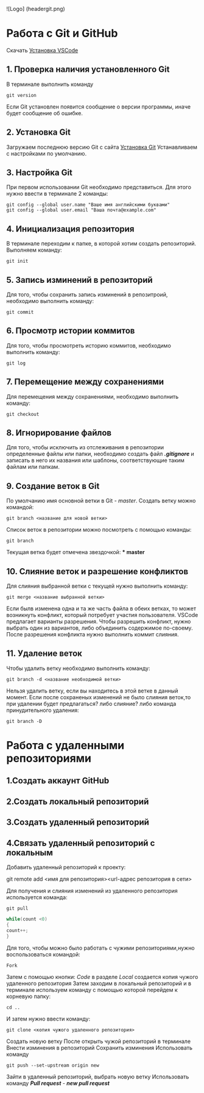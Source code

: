 ![Logo] (headergit.png)
# Работа с Git и GitHub
Скачать [Установка VSCode](https://code.visualstudio.com)
## 1. Проверка наличия установленного Git
В терминале выполнить команду 
```
git version
```
Если Git установлен появится сообщение о версии программы, иначе будет сообщение об ошибке. 
## 2. Установка Git
Загружаем последнюю версию Git с сайта [Установка Git](https://git-scm.com/downloads.)
Устанавливаем с настройками по умолчанию.
## 3. Настройка Git
При первом использовании Git необходимо представиться.
Для этого нужно ввести в терминале 2 команды:
```
git config --global user.name "Ваше имя английскими буквами"
git config --global user.email "Ваша почта@example.com"
```
## 4. Инициализация репозитория
В терминале переходим к папке, в которой хотим создать репозиторий. Выполняем команду:
```
git init
```
## 5. Запись изминений в репозиторий
Для того, чтобы сохранить запись изминений в репозитроий, необходимо выполнить команду:
```
git commit
```
## 6. Просмотр истории коммитов
Для того, чтобы просмотреть историю коммитов, необходимо выполнить команду:
```
git log
```
## 7. Перемещение между сохранениями 
Для перемещения между сохранениями, необходимо выполнить команду:
```
git checkout
```
## 8. Игнорирование файлов
Для того, чтобы исключить из отслеживания в репозитории определенные файлы или папки, необходимо создать файл ***.gitignore*** и записать в него их названия или шаблоны, соответствующие таким файлам или папкам.
## 9. Создание веток в Git
По умолчанию имя основной ветки в Git - *master*.
Создать ветку можно командой:
```
git branch <название для новой ветки>
```
Список веток в репозитории можно посмотреть с помощью команды:
```
git branch
```
Текущая ветка будет отмечена звездочкой: **\* master**
## 10. Слияние веток и разрешение конфликтов
Для слияния выбранной ветки с текущей нужно выполнить команду:
```
git merge <название выбранной ветки>
```
Если былв изменена одна и та же часть файла в обеих ветках, то может возникнуть конфликт, который потребует участия пользователя.
VSCode предлагает варианты разрешения.
Чтобы разрешить конфликт, нужно выбрать один из вариантов, либо объединить содержимое по-своему. 
После разрешения конфликта нужно выполнить коммит слияния.
## 11. Удаление веток
Чтобы удалить ветку необходимо выполнить команду:
```
git branch -d <название необходимой ветки>
``` 
Нельзя удалить ветку, если вы находитесь в этой ветке в данный момент.
Если после сохраненых изменений не было слияния веток,то при удалении будет предлагаться? либо слияние? либо команда принудительного удаления:
```
git branch -D
```

# **Работа с удаленными репозиториями**
## 1.Создать аккаунт GitHub 
## 2.Cоздать локальный репозиторий 
## 3.Создать удаленный репозиторий 
## 4.Связать удаленный репозиторий с локальным 
Добавить удаленный репозиторий к проекту:

git remote add <имя для репозитория><url-адрес репозитория в сети>

Для получения и слияния изменений из удаленного репозитория используется команда:
```
git pull
```
``` C# 
while(count <0)
{
count++;
}
```
Для того, чтобы можно было работать с чужими репозиториями,нужно воспользоваться командой:
```
Fork
```
Затем с помощью кнопки: *Code* в разделе *Local* создается копия чужого удаленного репозитория
Затем заходим в локальный репозиторий и в терминале используем команду с помощью которой перейдем к корневую папку:
```
cd ..
``` 
И затем нужно ввести команду:
```
git clone <копия чужого удаленного репозитория>
```
Создать новую ветку 
После открыть чужой репозиторий в терминале 
 Внести изминения в репозиторий 
 Сохранить изминения 
Использовать команду 
```
git push --set-upstream origin new
```
Зайти в удаленный репозиторий, выбрать новую ветку 
Использовать команду ***Pull request*** - ***new pull request***